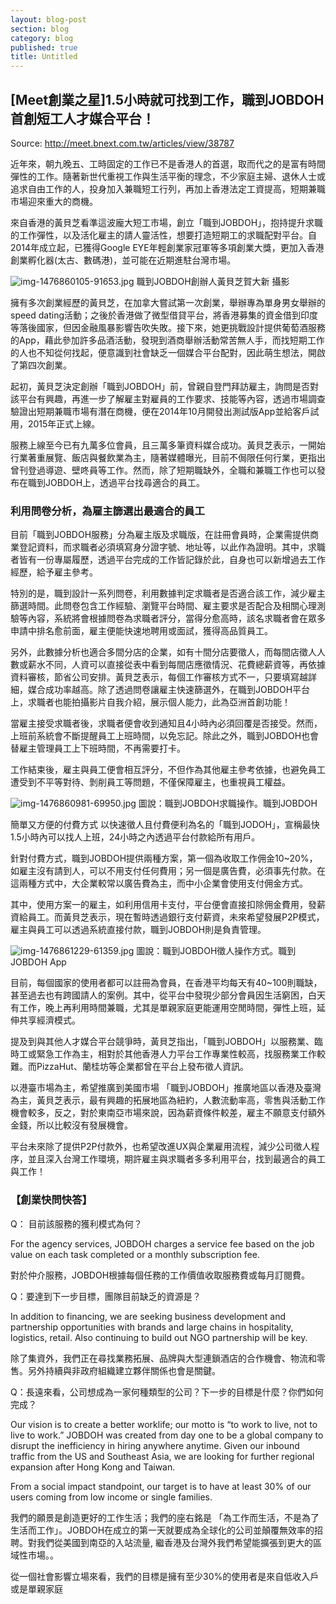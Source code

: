 ```yaml
---
layout: blog-post
section: blog
category: blog
published: true
title: Untitled
---
```

## [Meet創業之星]1.5小時就可找到工作，職到JOBDOH首創短工人才媒合平台！

Source: http://meet.bnext.com.tw/articles/view/38787

近年來，朝九晚五、工時固定的工作已不是香港人的首選，取而代之的是富有時間彈性的工作。隨著新世代重視工作與生活平衡的理念，不少家庭主婦、退休人士或追求自由工作的人，投身加入兼職短工行列，再加上香港法定工資提高，短期兼職市場迎來重大的商機。

來自香港的黃貝芝看準這波龐大短工市場，創立「職到JOBDOH」，抱持提升求職的工作彈性，以及活化雇主的請人靈活性，想要打造短期工的求職配對平台。自2014年成立起，已獲得Google EYE年輕創業家冠軍等多項創業大獎，更加入香港創業孵化器(太古、數碼港)，並可能在近期進駐台灣市場。


![img-1476860105-91653.jpg]({{site.baseurl}}/media/img-1476860105-91653.jpg)
職到JOBDOH創辦人黃貝芝賀大新 攝影

擁有多次創業經歷的黃貝芝，在加拿大嘗試第一次創業，舉辦專為單身男女舉辦的speed dating活動；之後於香港做了微型借貸平台，將香港募集的資金借到印度等落後國家，但因金融風暴影響告吹失敗。接下來，她更挑戰設計提供葡萄酒服務的App，藉此參加許多品酒活動，發現到酒商舉辦活動常苦無人手，而找短期工作的人也不知從何找起，便意識到社會缺乏一個媒合平台配對，因此萌生想法，開啟了第四次創業。

起初，黃貝芝決定創辦「職到JOBDOH」前，曾親自登門拜訪雇主，詢問是否對該平台有興趣，再進一步了解雇主對雇員的工作要求、技能等內容，透過市場調查驗證出短期兼職市場有潛在商機，便在2014年10月開發出測試版App並給客戶試用，2015年正式上線。

服務上線至今已有九萬多位會員，且三萬多筆資料媒合成功。黃貝芝表示，一開始行業著重展覽、飯店與餐飲業為主，隨著媒體曝光，目前不侷限任何行業，更指出曾刊登過導遊、壁咚員等工作。然而，除了短期職缺外，全職和兼職工作也可以發布在職到JOBDOH上，透過平台找尋適合的員工。

### 利用問卷分析，為雇主篩選出最適合的員工

目前「職到JOBDOH服務」分為雇主版及求職版，在註冊會員時，企業需提供商業登記資料，而求職者必須填寫身分證字號、地址等，以此作為證明。其中，求職者皆有一份專屬履歷，透過平台完成的工作皆記錄於此，自身也可以新增過去工作經歷，給予雇主參考。

特別的是，職到設計一系列問卷，利用數據判定求職者是否適合該工作，減少雇主篩選時間。此問卷包含工作經驗、瀏覽平台時間、雇主要求是否配合及相關心理測驗等內容，系統將會根據問卷為求職者評分，當得分愈高時，該名求職者會在眾多申請中排名愈前面，雇主便能快速地聘用或面試，獲得高品質員工。

另外，此數據分析也適合多間分店的企業，如有十間分店要徵人，而每間店徵人人數或薪水不同，人資可以直接從表中看到每間店應徵情況、花費總薪資等，再依據資料審核，節省公司安排。黃貝芝表示，每個工作審核方式不一，只要填寫越詳細，媒合成功率越高。除了透過問卷讓雇主快速篩選外，在職到JOBDOH平台上，求職者也能拍攝影片自我介紹，展示個人能力，此為亞洲首創功能！

當雇主接受求職者後，求職者便會收到通知且4小時內必須回覆是否接受。然而，上班前系統會不斷提醒員工上班時間，以免忘記。除此之外，職到JOBDOH也會替雇主管理員工上下班時間，不再需要打卡。

工作結束後，雇主與員工便會相互評分，不但作為其他雇主參考依據，也避免員工遭受到不平等對待、剝削員工等問題，不僅保障雇主，也重視員工權益。

![img-1476860981-69950.jpg]({{site.baseurl}}/media/img-1476860981-69950.jpg)
圖說：職到JOBDOH求職操作。職到JOBDOH

簡單又方便的付費方式
以快速徵人且付費便利為名的「職到JODOH」，宣稱最快1.5小時內可以找人上班，24小時之內透過平台付款給所有用戶。

針對付費方式，職到JOBDOH提供兩種方案，第一個為收取工作佣金10~20%，如雇主沒有請到人，可以不用支付任何費用；另一個是廣告費，必須事先付款。在這兩種方式中，大企業較常以廣告費為主，而中小企業會使用支付佣金方式。

其中，使用方案一的雇主，如利用信用卡支付，平台便會直接扣除佣金費用，發薪資給員工。而黃貝芝表示，現在暫時透過銀行支付薪資，未來希望發展P2P模式，雇主與員工可以透過系統直接付款，職到JOBDOH則是負責管理。

![img-1476861229-61359.jpg]({{site.baseurl}}/media/img-1476861229-61359.jpg)
圖說：職到JOBDOH徵人操作方式。職到JOBDOH App

目前，每個國家的使用者都可以註冊為會員，在香港平均每天有40~100則職缺，甚至過去也有跨國請人的案例。其中，從平台中發現少部分會員因生活窮困，白天有工作，晚上再利用時間兼職，尤其是單親家庭更能運用空閒時間，彈性上班，延伸共享經濟模式。

提及到與其他人才媒合平台競爭時，黃貝芝指出，「職到JOBDOH」以服務業、臨時工或緊急工作為主，相對於其他香港人力平台工作專業性較高，找服務業工作較難。而PizzaHut、蘭桂坊等企業都曾在平台上發布徵人資訊。

以港臺市場為主，希望推廣到美國市場
「職到JOBDOH」推廣地區以香港及臺灣為主，黃貝芝表示，最有興趣的拓展地區為紐約，人數流動率高，零售與活動工作機會較多，反之，對於東南亞市場來說，因為薪資條件較差，雇主不願意支付額外金錢，所以比較沒有發展機會。

平台未來除了提供P2P付款外，也希望改進UX與企業雇用流程，減少公司徵人程序，並且深入台灣工作環境，期許雇主與求職者多多利用平台，找到最適合的員工與工作！

### 【創業快問快答】

Q： 目前該服務的獲利模式為何？

For the agency services, JOBDOH charges a service fee based on the job value on each task completed or a monthly subscription fee.

對於仲介服務，JOBDOH根據每個任務的工作價值收取服務費或每月訂閱費。

Q：要達到下一步目標，團隊目前缺乏的資源是？

In addition to financing, we are seeking business development and partnership opportunities with brands and large chains in hospitality, logistics, retail. Also continuing to build out NGO partnership will be key.

除了集資外，我們正在尋找業務拓展、品牌與大型連鎖酒店的合作機會、物流和零售。另外持續與非政府組織建立夥伴關係也會是關鍵。

Q：長遠來看，公司想成為一家何種類型的公司？下一步的目標是什麼？你們如何完成？

Our vision is to create a better worklife; our motto is “to work to live, not to live to work.” JOBDOH was created from day one to be a global company to disrupt the inefficiency in hiring anywhere anytime. Given our inbound traffic from the US and Southeast Asia, we are looking for further regional expansion after Hong Kong and Taiwan.

From a social impact standpoint, our target is to have at least 30% of our users coming from low income or single families.

我們的願景是創造更好的工作生活；我們的座右銘是 「為工作而生活，不是為了生活而工作」。JOBDOH在成立的第一天就要成為全球化的公司並顛覆無效率的招聘。對我們從美國到南亞的入站流量, 繼香港及台灣外我們希望能擴張到更大的區域性市場。。

從一個社會影響立場來看，我們的目標是擁有至少30%的使用者是來自低收入戶或是單親家庭
